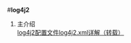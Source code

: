 #**log4j2**

1. 主介绍  
    [log4j2配置文件log4j2.xml详解（转载）](https://www.cnblogs.com/new-life/p/9246143.html)